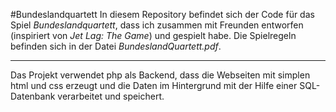 #Bundeslandquartett
In diesem Repository befindet sich der Code für das Spiel *Bundeslandquartett*, dass ich zusammen mit Freunden entworfen (inspiriert von *Jet Lag: The Game*) und gespielt habe. Die Spielregeln befinden sich in der Datei *BundeslandQuartett.pdf*.

---

Das Projekt verwendet php als Backend, dass die Webseiten mit simplen html und css erzeugt und die Daten im Hintergrund mit der Hilfe einer SQL-Datenbank verarbeitet und speichert.
